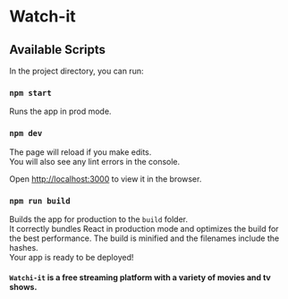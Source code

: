 # Watch-it

## Available Scripts

In the project directory, you can run:

### `npm start`

Runs the app in prod mode.

### `npm dev`

The page will reload if you make edits.\
You will also see any lint errors in the console.

Open [http://localhost:3000](http://localhost:3000) to view it in the browser.

### `npm run build`

Builds the app for production to the `build` folder.\
It correctly bundles React in production mode and optimizes the build for the best performance.
The build is minified and the filenames include the hashes.\
Your app is ready to be deployed!

#### `Watchi-it` is a free streaming platform with a variety of movies and tv shows.
